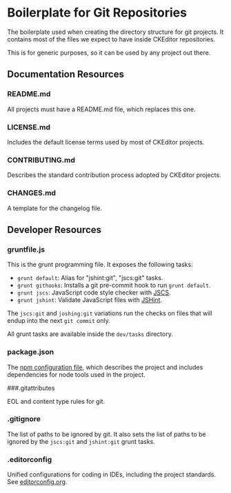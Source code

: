 Boilerplate for Git Repositories
================================

The boilerplate used when creating the directory structure for git projects. It contains most of the files we expect to
have inside CKEditor repositories.

This is for generic purposes, so it can be used by any project out there.

## Documentation Resources

### README.md

All projects must have a README.md file, which replaces this one.

### LICENSE.md

Includes the default license terms used by most of CKEditor projects.

### CONTRIBUTING.md

Describes the standard contribution process adopted by CKEditor projects.

### CHANGES.md

A template for the changelog file.

## Developer Resources

### gruntfile.js
This is the grunt programming file. It exposes the following tasks:

 * `grunt default`: Alias for "jshint:git", "jscs:git" tasks.
 * `grunt githooks`:  Installs a git pre-commit hook to run `grunt default`.
 * `grunt jscs`: JavaScript code style checker with [JSCS](https://github.com/jscs-dev/node-jscs).
 * `grunt jshint`: Validate JavaScript files with [JSHint](https://github.com/jshint/jshint).

The `jscs:git` and `joshing:git` variations run the checks on files that will endup into the next `git commit` only.

All grunt tasks are available inside the `dev/tasks` directory.

### package.json

The [npm configuration file](https://www.npmjs.org/doc/files/package.json.html), which describes the project and
includes dependencies for node tools used in the project.

###.gitattributes

EOL and content type rules for git.

### .gitignore

The list of paths to be ignored by git. It also sets the list of paths to be ignored by the `jscs:git` and `jshint:git`
grunt tasks.

### .editorconfig

Unified configurations for coding in IDEs, including the project standards. See
[editorconfig.org](http://editorconfig.org/).
